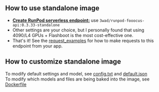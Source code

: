 ## How to use standalone image
- [**Create RunPod serverless endpoint:**](https://www.runpod.io/console/serverless) use `3wad/runpod-fooocus-api:0.3.33-standalone`
- Other settings are your choice, but I personally found that using 4090/L4 GPUs + Flashboot is the most cost-effective one.
- That's it! See the [request_examples]() for how to make requests to this endpoint from your app.

## How to customize standalone image
To modify default settings and model, see [config.txt](https://github.com/davefojtik/RunPod-Fooocus-API/Standalone/src/config.txt) and [default.json](https://github.com/davefojtik/RunPod-Fooocus-API/Standalone/src/default.json)  
To modify which models and files are being baked into the image, see [Dockerfile](https://github.com/davefojtik/RunPod-Fooocus-API/Standalone/Dockerfile)